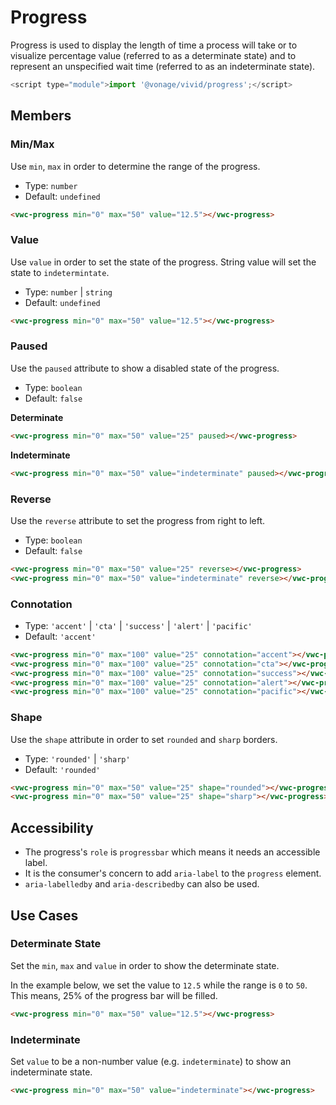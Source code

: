# Progress

Progress is used to display the length of time a process will take or to visualize percentage value (referred to as a determinate state) and to represent an unspecified wait time (referred to as an indeterminate state).

```js
<script type="module">import '@vonage/vivid/progress';</script>
```

## Members

### Min/Max

Use `min`, `max` in order to determine the range of the progress.

- Type: `number`
- Default: `undefined`

```html preview
<vwc-progress min="0" max="50" value="12.5"></vwc-progress>
```

### Value

Use `value` in order to set the state of the progress. String value will set the state to `indetermintate`.

- Type: `number` | `string`
- Default: `undefined`

```html preview
<vwc-progress min="0" max="50" value="12.5"></vwc-progress>
```

### Paused

Use the `paused` attribute to show a disabled state of the progress.

- Type: `boolean`
- Default: `false`

**Determinate**

```html preview
<vwc-progress min="0" max="50" value="25" paused></vwc-progress>
```

**Indeterminate**

```html preview
<vwc-progress min="0" max="50" value="indeterminate" paused></vwc-progress>
```

### Reverse

Use the `reverse` attribute to set the progress from right to left.

- Type: `boolean`
- Default: `false`

```html preview blocks
<vwc-progress min="0" max="50" value="25" reverse></vwc-progress>
<vwc-progress min="0" max="50" value="indeterminate" reverse></vwc-progress>
```

### Connotation

- Type: `'accent'` | `'cta'` | `'success'` | `'alert'` | `'pacific'`
- Default: `'accent'`

```html preview blocks
<vwc-progress min="0" max="100" value="25" connotation="accent"></vwc-progress>
<vwc-progress min="0" max="100" value="25" connotation="cta"></vwc-progress>
<vwc-progress min="0" max="100" value="25" connotation="success"></vwc-progress>
<vwc-progress min="0" max="100" value="25" connotation="alert"></vwc-progress>
<vwc-progress min="0" max="100" value="25" connotation="pacific"></vwc-progress>
```

### Shape

Use the `shape` attribute in order to set `rounded` and `sharp` borders.

- Type: `'rounded'` | `'sharp'`
- Default: `'rounded'`

```html preview blocks
<vwc-progress min="0" max="50" value="25" shape="rounded"></vwc-progress>
<vwc-progress min="0" max="50" value="25" shape="sharp"></vwc-progress>
```

## Accessibility

- The progress's `role` is `progressbar` which means it needs an accessible label.
- It is the consumer's concern to add `aria-label` to the `progress` element.
- `aria-labelledby` and `aria-describedby` can also be used.

## Use Cases

### Determinate State

Set the `min`, `max` and `value` in order to show the determinate state.

In the example below, we set the value to `12.5` while the range is `0` to `50`. This means, 25% of the progress bar will be filled.

```html preview
<vwc-progress min="0" max="50" value="12.5"></vwc-progress>
```

### Indeterminate

Set `value` to be a non-number value (e.g. `indeterminate`) to show an indeterminate state.

```html preview
<vwc-progress min="0" max="50" value="indeterminate"></vwc-progress>
```
